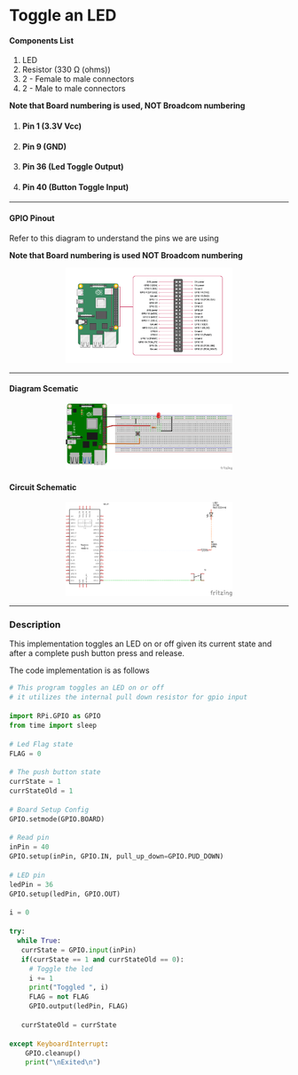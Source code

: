 # Toggle an LED

#### Components List
  1. LED
  1. Resistor (330 Ω (ohms))
  1. 2 - Female to male connectors
  1. 2 - Male to male connectors
 
**Note that Board numbering is used, NOT  Broadcom numbering**
1. #### Pin 1 (3.3V Vcc)
1. #### Pin 9 (GND)
1. #### Pin 36 (Led Toggle Output)
1. #### Pin 40 (Button Toggle Input)



---
#### GPIO Pinout
Refer to this diagram to understand the pins we are using

**Note that Board numbering is used NOT  Broadcom numbering**

<p align="center">
  <img src="../src/pics/gpio_pinout.png" alt="Diagram Schematic" width="300px">
</p>

---

#### Diagram Scematic

<p align="center">
  <img src="../src/pics/toggle.png" alt="Diagram Schematic" width="300px">
</p>

#### Circuit Schematic
<p align="center">
  <img src="../src/pics/toggle_schematic.png" alt="Circuit Schematic" width="300px">
</p>

---

### Description
This implementation toggles an LED on or off given its current state and after a complete push button press and release.

The code implementation is as follows

```py
# This program toggles an LED on or off 
# it utilizes the internal pull down resistor for gpio input

import RPi.GPIO as GPIO
from time import sleep

# Led Flag state
FLAG = 0

# The push button state
currState = 1
currStateOld = 1

# Board Setup Config
GPIO.setmode(GPIO.BOARD)

# Read pin
inPin = 40
GPIO.setup(inPin, GPIO.IN, pull_up_down=GPIO.PUD_DOWN)

# LED pin
ledPin = 36
GPIO.setup(ledPin, GPIO.OUT)

i = 0

try:
  while True:
   currState = GPIO.input(inPin)
   if(currState == 1 and currStateOld == 0):
     # Toggle the led
     i += 1
     print("Toggled ", i)
     FLAG = not FLAG
     GPIO.output(ledPin, FLAG)

   currStateOld = currState

except KeyboardInterrupt:
    GPIO.cleanup()
    print("\nExited\n")
```

